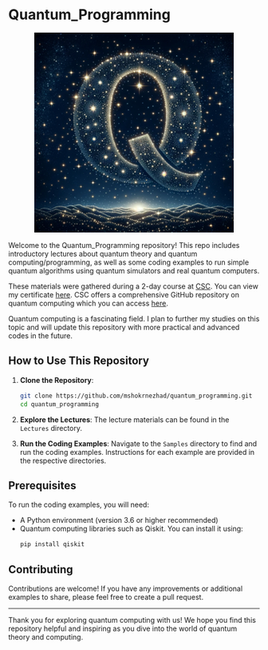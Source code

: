 # Quantum_Programming

<div align="center">
  <img src="index.jpg" alt="drawing" width="400"/>
</div>

Welcome to the Quantum_Programming repository! This repo includes introductory lectures about quantum theory and quantum computing/programming, as well as some coding examples to run simple quantum algorithms using quantum simulators and real quantum computers.

These materials were gathered during a 2-day course at [CSC](https://csc.fi/en/). You can view my certificate [here](certificate.pdf). CSC offers a comprehensive GitHub repository on quantum computing which you can access [here](https://github.com/FiQCI).

Quantum computing is a fascinating field. I plan to further my studies on this topic and will update this repository with more practical and advanced codes in the future.

## How to Use This Repository

1. **Clone the Repository**:
   ```bash
   git clone https://github.com/mshokrnezhad/quantum_programming.git
   cd quantum_programming
   ```

2. **Explore the Lectures**: The lecture materials can be found in the `Lectures` directory.

3. **Run the Coding Examples**: Navigate to the `Samples` directory to find and run the coding examples. Instructions for each example are provided in the respective directories.

## Prerequisites

To run the coding examples, you will need:

- A Python environment (version 3.6 or higher recommended)
- Quantum computing libraries such as Qiskit. You can install it using:
  ```bash
  pip install qiskit
  ```

## Contributing

Contributions are welcome! If you have any improvements or additional examples to share, please feel free to create a pull request.

---

Thank you for exploring quantum computing with us! We hope you find this repository helpful and inspiring as you dive into the world of quantum theory and computing.
